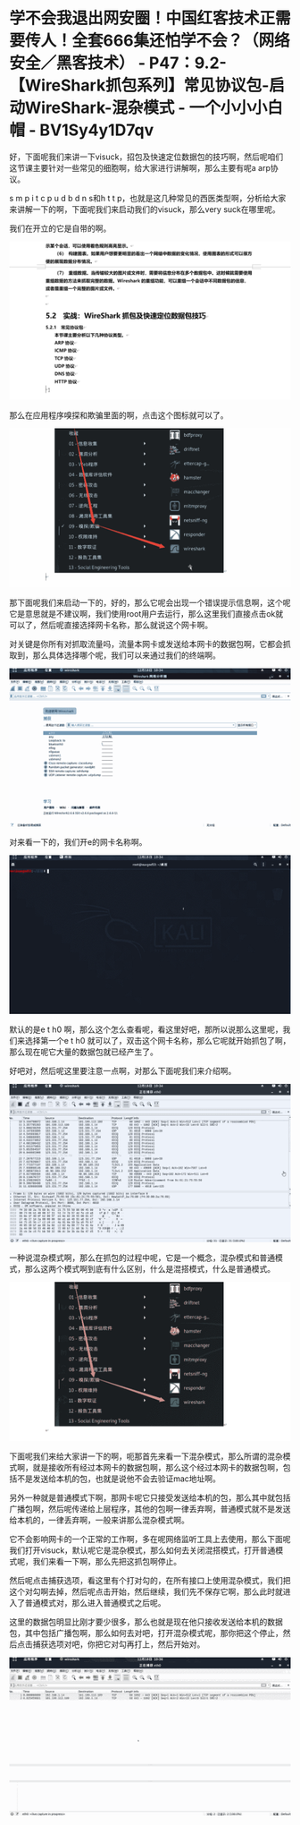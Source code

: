 # 学不会我退出网安圈！中国红客技术正需要传人！全套666集还怕学不会？（网络安全／黑客技术） - P47：9.2-【WireShark抓包系列】常见协议包-启动WireShark-混杂模式 - 一个小小小白帽 - BV1Sy4y1D7qv

好，下面呢我们来讲一下visuck，招包及快速定位数据包的技巧啊，然后呢咱们这节课主要针对一些常见的细胞啊，给大家进行讲解啊，那么主要有呢a arp协议。

s m p i t c p u d b d n s和h t t p，也就是这几种常见的西医类型啊，分析给大家来讲解一下的啊，下面呢我们来启动我们的visuck，那么very suck在哪里呢。

我们在开立的它是自带的啊。

![](img/bcc8b261c6b8e88e0859f393b8d259ee_1.png)

那么在应用程序嗅探和欺骗里面的啊，点击这个图标就可以了。

![](img/bcc8b261c6b8e88e0859f393b8d259ee_3.png)

那下面呢我们来启动一下的，好的，那么它呢会出现一个错误提示信息啊，这个呢它是意思就是不建议啊，我们使用root用户去运行，那么这里我们直接点击ok就可以了，然后呢直接选择网卡名称，那么就说这个网卡啊。

对关键是你所有对抓取流量吗，流量本网卡或发送给本网卡的数据包啊，它都会抓取到，那么具体选择哪个呢，我们可以来通过我们的终端啊。



![](img/bcc8b261c6b8e88e0859f393b8d259ee_5.png)

对来看一下的，我们开e的网卡名称啊。

![](img/bcc8b261c6b8e88e0859f393b8d259ee_7.png)

默认的是e t h0 啊，那么这个怎么查看呢，看这里好吧，那所以说那么这里呢，我们来选择第一个e t h0 就可以了，双击这个网卡名称，那么它呢就开始抓包了啊，那么现在呢它大量的数据包就已经产生了。

好吧对，然后呢这里要注意一点啊，对那么下面呢我们来介绍啊。

![](img/bcc8b261c6b8e88e0859f393b8d259ee_9.png)

一种说混杂模式啊，那么在抓包的过程中呢，它是一个概念，混杂模式和普通模式，那么这两个模式啊到底有什么区别，什么是混搭模式，什么是普通模式。



![](img/bcc8b261c6b8e88e0859f393b8d259ee_11.png)

下面呢我们来给大家讲一下的啊，呃那首先来看一下混杂模式，那么所谓的混杂模式啊，就是接收所有经过本网卡的数据包啊，那么这个经过本网卡的数据包啊，包括不是发送给本机的包，也就是说他不会去验证mac地址啊。

另外一种就是普通模式下啊，那网卡呢它只接受发送给本机的包，那么其中就包括广播包啊，然后呢传递给上层程序，其他的包啊一律丢弃啊，普通模式就不是发送给本机的，一律丢弃啊，一般来讲那么混杂模式啊。

它不会影响网卡的一个正常的工作啊，多在呢网络监听工具上去使用，那么下面呢我们打开visuck，默认呢它是混杂模式，那么如何去关闭混搭模式，打开普通模式呢，我们来看一下啊，那么先把这抓包啊停止。

然后呢点击捕获选项，看这里有个打对勾的，在所有接口上使用混杂模式，我们把这个对勾啊去掉，然后呢点击开始，然后继续，我们先不保存它啊，那么此时就进入了普通模式对，那么进入普通模式之后呢。

这里的数据包明显比刚才要少很多，那么也就是现在他只接收发送给本机的数据包，其中包括广播包啊，那么如何去对吧，打开混杂模式呢，那你把这个停止，然后点击捕获选项对吧，你把它对勾再打上，然后开始对。



![](img/bcc8b261c6b8e88e0859f393b8d259ee_13.png)
